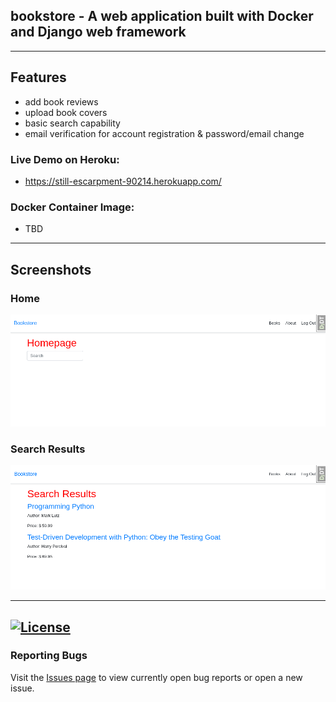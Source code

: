 ## bookstore - A web application built with Docker and Django web framework

---
## Features
 - add book reviews
 - upload book covers
 - basic search capability
 - email verification for account registration & password/email change

### Live Demo on Heroku:
 - https://still-escarpment-90214.herokuapp.com/

### Docker Container Image:

 - TBD
---
## Screenshots

### Home
![Home](https://github.com/kevinbowen777/bookstore/blob/master/images/bookstore_home.png)

### Search Results
![Search Results](https://github.com/kevinbowen777/bookstore/blob/master/images/bookstore_search-results.png)

---
[![License](https://img.shields.io/badge/license-MIT-green)](https://github.com/kevinbowen777/bookstore/blob/master/LICENSE)
---
### Reporting Bugs

   Visit the [Issues page](https://github.com/kevinbowen777/bookstore/issues)
      to view currently open bug reports or open a new issue.
